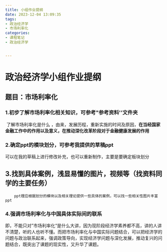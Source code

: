 ```yaml
---
title: 小组作业提纲
date: 2023-12-04 13:09:35
tags: 
- 政治经济学
- 市场利率化
categories:
- 课程笔记
- 政治经济学


---
```


# 政治经济学小组作业提纲

## 题目：市场利率化



###  1.初步了解市场利率化相关知识，可参考"参考资料''文件夹

​		了解市场利率化是什么 ，由来，发展历程，重新实施的时间及原因，**在当经国家金融工作中的作用以及意义，在推动深化改革阶段对于金融健康发展的作用**



### 2.确定ppt的模块划分，可参考我提供的草稿ppt

​	可以在我的草稿上进行修改补充，也可以重新制作，主要是要确定板块划分

## 3.找到具体案例，浅显易懂的图片，视频等（找资料同学的主要任务）

 		ppt理应根据划分的模块以及相关理论提供一些具体的案例，可以找一些相关性图片丰富ppt

### 4.强调市场利率化与中国具体实际间的联系

​		即，不能只对”市场利率化“是什么大讲，因为现阶段经济学素养都不高，讲的人讲不清楚，听的人也听不懂。而把市场利率化与中国实际问题结合，可以把经济学的问题与政治联系起来，强调政策导向，实现经济学问题与深化发展，推动复兴的问题结合，既突出了课题的现实性，又升华了课题。